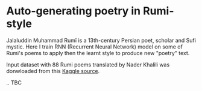 # Auto-generating poetry in Rumi-style

Jalaluddin Muhammad Rumī is a 13th-century Persian poet, scholar and Sufi mystic. Here I train RNN (Recurrent Neural Network) model on some of Rumi's poems to apply then the learnt style to produce new "poetry" text.

Input dataset with 88 Rumi poems translated by Nader Khalili was donwloaded from this [Kaggle source](https://www.kaggle.com/datasets/hskhawaja/poems-by-rumi).

.. TBC
